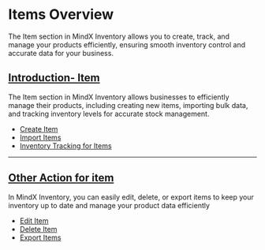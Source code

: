 # **Items Overview**

The Item section in MindX Inventory allows you to create, track, and manage your products efficiently, ensuring smooth inventory control and accurate data for your business.

## [**Introduction- Item**](introduction-item.md)

The Item section in MindX Inventory allows businesses to efficiently manage their products, including creating new items, importing bulk data, and tracking inventory levels for accurate stock management.

- [Create Item](introduction-item.md#create-item)
- [Import Items](introduction-item.md#import-items)
- [Inventory Tracking for Items](introduction-item.md#inventory-tracking-for-items)

---

## [**Other Action for item**](other-actions.md)

In MindX Inventory, you can easily edit, delete, or export items to keep your inventory up to date and manage your product data efficiently

- [Edit Item](other-actions.md#edit-item)
- [Delete Item](other-actions.md#delete-item)
- [Export Items](other-actions.md#export-items)
